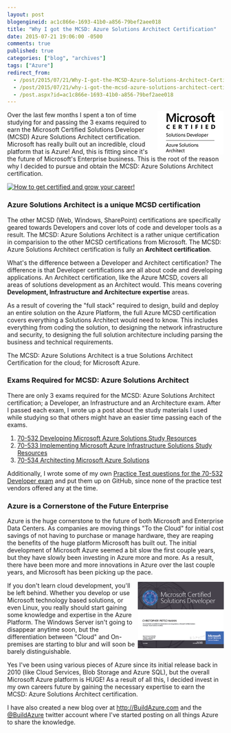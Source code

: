 ```yaml
---
layout: post
blogengineid: ac1c866e-1693-41b0-a856-79bef2aee018
title: "Why I got the MCSD: Azure Solutions Architect Certification"
date: 2015-07-21 19:06:00 -0500
comments: true
published: true
categories: ["blog", "archives"]
tags: ["Azure"]
redirect_from: 
  - /post/2015/07/21/Why-I-got-the-MCSD-Azure-Solutions-Architect-Certification
  - /post/2015/07/21/why-i-got-the-mcsd-azure-solutions-architect-certification
  - /post.aspx?id=ac1c866e-1693-41b0-a856-79bef2aee018
---
```

<!-- more -->

<img style="float: right;" src="/files/2015/07/MCSD_Azure_Blk.png" alt="" />

Over the last few months I spent a ton of time studying for and passing the 3 exams required to earn the Microsoft Certified Solutions Developer (MCSD) Azure Solutions Architect certification. Microsoft has really built out an incredible, cloud platform that is Azure! And, this is fitting since it's the future of Microsoft's Enterprise business. This is the root of the reason why I decided to pursue and obtain the MCSD: Azure Solutions Architect certification.

<p>
<a href="https://buildazure.com/books/microsoft-certification-guide/"><img src="https://i2.wp.com/buildazure.com/wp-content/uploads/2019/08/microsoft-certification-guide-pre-order-wood-banner-ad-300x222.jpg?resize=300%2C222&ssl=1" alt="How to get certified and grow your career!"></a>
</p>

<h3>Azure Solutions Architect is a unique MCSD certification</h3>

The other MCSD (Web, Windows, SharePoint) certifications are specifically geared towards Developers and cover lots of code and developer tools as a result. The MCSD: Azure Solutions Architect is a rather unique certification in comparision to the other MCSD certifications from Microsoft. The MCSD: Azure Solutions Architect certification is fully an **Architect certification**.

What's the difference between a Developer and Architect certification? The difference is that Developer certifications are all about code and developing applications. An Architect certification, like the Azure MCSD, covers all areas of solutions development as an Architect would. This means covering **Development, Infrastructure and Architecture expertise** areas.

As a result of covering the "full stack" required to design, build and deploy an entire solution on the Azure Platform, the full Azure MCSD certification covers everything a Solutions Architect would need to know. This includes everything from coding the solution, to designing the network infrastructure and security, to designing the full solution architecture including parsing the business and technical requirements.

The MCSD: Azure Solutions Architect is a true Solutions Architect Certification for the cloud; for Microsoft Azure.
<h3>Exams Required for MCSD: Azure Solutions Architect</h3>

There are only 3 exams required for the MCSD: Azure Solutions Architect certification; a Developer, an Infrastructure and an Architecture exam. After I passed each exam, I wrote up a post about the study materials I used while studying so that others might have an easier time passing each of the exams.
<ol>
<li><a href="/post/2015/06/06/How-I-passed-the-70-532-Developing-Microsoft-Azure-Solutions-certification-exam">70-532 Developing Microsoft Azure Solutions Study Resources</a></li>
<li><a href="http://buildazure.com/2015/06/12/preparing-for-70-533-implementing-microsoft-azure-infrastructure-solutions-exam/" target="_blank">70-533 Implementing Microsoft Azure Infrastructure Solutions Study Resources</a></li>
<li><a href="http://buildazure.com/2015/07/14/preparing-for-70-534-architecting-microsoft-azure-solutions-exam" target="_blank">70-534 Architecting Microsoft Azure Solutions</a></li>
</ol>

Additionally, I wrote some of my own <a href="http://crpietschmann.github.io/Azure-70-532-Practice-Test/" target="_blank">Practice Test questions for the 70-532 Developer exam</a> and put them up on GitHub, since none of the practice test vendors offered any at the time.
<h3>Azure is a Cornerstone of the Future Enterprise</h3>

Azure is the huge cornerstone to the future of both Microsoft and Enterprise Data Centers. As companies are moving things "To the Cloud" for initial cost savings of not having to purchase or manage hardware, they are reaping the benefits of the huge platform Microsoft has built out. The initial development of Microsoft Azure seemed a bit slow the first couple years, but they have slowly been investing in Azure more and more. As a result, there have been more and more innovations in Azure over the last couple years, and Microsoft has been picking up the pace.

<img style="float: right;" src="/files/2015/07/MCSD_Azure_Thumbnail.png" alt="" />

If you don't learn cloud development, you'll be left behind. Whether you develop or use Microsoft technology based solutions, or even Linux, you really should start gaining some knowledge and expertise in the Azure Platform. The Windows Server isn't going to disappear anytime soon, but the differentiation between "Cloud" and On-premises are starting to blur and will soon be barely distinguishable.

Yes I've been using various pieces of Azure since its initial release back in 2010 (like Cloud Services, Blob Storage and Azure SQL), but the overall Microsoft Azure platform is HUGE! As a result of all this, I decided invest in my own careers future by gaining the necessary expertise to earn the MCSD: Azure Solutions Architect certification.

I have also created a new blog over at <a href="http://buildazure.com" target="_blank">http://BuildAzure.com</a> and the <a href="http://twitter.com/buildazure" target="_blank">@BuildAzure</a> twitter account where I've started posting on all things Azure to share the knowledge.
